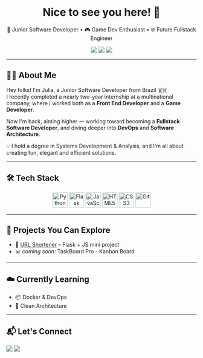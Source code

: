 <h1 align="center">Nice to see you here! 👋 </h1>

<p align="center">
  🧠 Junior Software Developer • 🎮 Game Dev Enthusiast • 🌐 Future Fullstack Engineer
</p>

<p align="center">
  <img src="https://img.shields.io/badge/Front--End-React%20%7C%20JS%20%7C%20HTML%2FCSS-yellow?style=flat-square" />
  <img src="https://img.shields.io/badge/Back--End-Python%20%7C%20Flask-blue?style=flat-square" />
  <img src="https://img.shields.io/badge/Currently%20Learning-DevOps%20%7C%20Software%20Architecture-purple?style=flat-square" />
</p>

---

## 👩‍💻 About Me

Hey folks! I'm Julia, a Junior Software Developer from Brazil 🇧🇷  
I recently completed a nearly two-year internship at a multinational company, where I worked both as a **Front End Developer** and a **Game Developer**.

Now I'm back, aiming higher — working toward becoming a **Fullstack Software Developer**, and diving deeper into **DevOps** and **Software Architecture**.

💡 I hold a degree in Systems Development & Analysis, and I'm all about creating fun, elegant and efficient solutions.

---

## 🛠 Tech Stack

<p align="center">
  <img src="https://cdn.jsdelivr.net/gh/devicons/devicon/icons/python/python-original.svg" width="40" alt="Python"/>
  <img src="https://cdn.jsdelivr.net/gh/devicons/devicon/icons/flask/flask-original.svg" width="40" alt="Flask"/>
  <img src="https://cdn.jsdelivr.net/gh/devicons/devicon/icons/javascript/javascript-original.svg" width="40" alt="JavaScript"/>
  <img src="https://cdn.jsdelivr.net/gh/devicons/devicon/icons/html5/html5-original.svg" width="40" alt="HTML5"/>
  <img src="https://cdn.jsdelivr.net/gh/devicons/devicon/icons/css3/css3-original.svg" width="40" alt="CSS3"/>
  <img src="https://cdn.jsdelivr.net/gh/devicons/devicon/icons/git/git-original.svg" width="40" alt="Git"/>
</p>

---

## 📌 Projects You Can Explore

- 🔗 [URL Shortener](https://github.com/julinha2607/URL-Shortener) – Flask + JS mini project  
- 📊 *coming soon:* TaskBoard Pro - Kanban Board

---

## ☁️ Currently Learning

- 📦 Docker & DevOps  
- 🧩 Clean Architecture  

---

## 📬 Let's Connect

<div>
 <a href="https://www.linkedin.com/in/moraes-julia" target="_blank"><img src="https://github.com/julinha2607/julinha2607/assets/99223979/5ef89c4f-28aa-42ae-b557-475eebe55371" target="_blank"></a> 
 <a href = "mailto:soujuliamoraes@gmail.com"><img src="https://github.com/julinha2607/julinha2607/assets/99223979/bd6053e8-7054-4e65-afa5-bc03fadc92b6" target="_blank"></a>
 </div>

